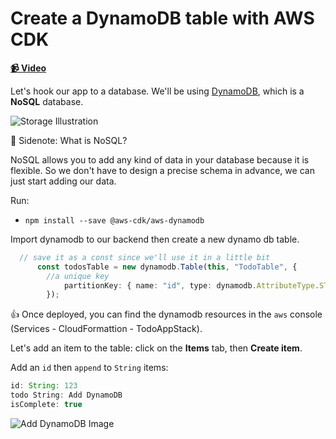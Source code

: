# Create a DynamoDB table with AWS CDK

**[📹 Video](https://egghead.io/lessons/aws-create-a-dynamodb-table-with-aws-cdk)**

Let's hook our app to a database. We'll be using [DynamoDB](https://aws.amazon.com/dynamodb/), which is a **NoSQL** database.

![Storage Illustration](https://res.cloudinary.com/dg3gyk0gu/image/upload/v1591637698/transcript-images/16-create-a-dynamo-db-table-with-aws-cdk-storage-illustration.png)

🤔 Sidenote: What is NoSQL?

NoSQL allows you to add any kind of data in your database because it is flexible. So we don't have to design a precise schema in advance, we can just start adding our data.

Run:

* `npm install --save @aws-cdk/aws-dynamodb`

Import dynamodb to our backend then create a new dynamo db table.

```ts
  // save it as a const since we'll use it in a little bit
      const todosTable = new dynamodb.Table(this, "TodoTable", {
        //a unique key
            partitionKey: { name: "id", type: dynamodb.AttributeType.STRING }
        });
```

👍 Once deployed, you can find the dynamodb resources in the `aws` console (Services - CloudFormattion - TodoAppStack).

Let's add an item to the table: click on the **Items** tab, then **Create item**.

Add an `id` then `append` to `String` items:

```ts
id: String: 123
todo String: Add DynamoDB
isComplete: true
```

![Add DynamoDB Image](https://res.cloudinary.com/dg3gyk0gu/image/upload/v1591637697/transcript-images/16-create-a-dynamo-db-table-with-aws-cdk-dynamodb-image.png)
